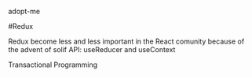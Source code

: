 adopt-me

#Redux

Redux become less and less important in the React comunity because of the advent of solif API: useReducer and useContext

Transactional Programming